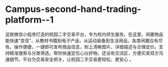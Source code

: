 # Campus-second-hand-trading-platform--1
这款微信小程序打造的校园二手交易平台，专为校内师生服务。在这里，闲置物品能快速“变现”，从教材书籍到电子产品，从运动装备到生活用品，各类闲置应有尽有。操作便捷，一键即可发布商品信息，附上清晰图片、详细描述与合理定价。支持精准搜索与分类筛选，帮你快速定位心仪好物。还设有交流区，方便买卖双方沟通细节。平台为交易安全把关，让校园二手交易更轻松、更安心 。 
